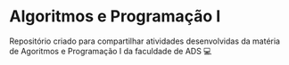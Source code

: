 # Algoritmos e Programação I
Repositório criado para compartilhar atividades desenvolvidas da matéria de Agoritmos e Programação I da faculdade de ADS 💻
